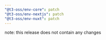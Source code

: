 ```yaml
---
"@t3-oss/env-core": patch
"@t3-oss/env-nextjs": patch
"@t3-oss/env-nuxt": patch
---
```


note: this release does not contain any changes
